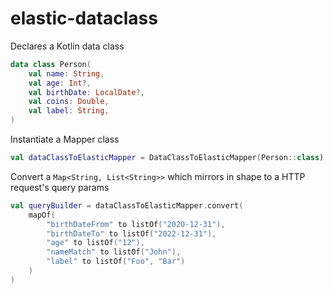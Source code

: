 # elastic-dataclass

Declares a Kotlin data class

```kotlin
data class Person(
    val name: String,
    val age: Int?,
    val birthDate: LocalDate?,
    val coins: Double,
    val label: String,
)
```

Instantiate a Mapper class

```kotlin
val dataClassToElasticMapper = DataClassToElasticMapper(Person::class)
```

Convert a `Map<String, List<String>>` which mirrors in shape to a HTTP request's query params

```kotlin
val queryBuilder = dataClassToElasticMapper.convert(
    mapOf(
        "birthDateFrom" to listOf("2020-12-31"),
        "birthDateTo" to listOf("2022-12-31"),
        "age" to listOf("12"),
        "nameMatch" to listOf("John"),
        "label" to listOf("Foo", "Bar")
    )
)
```
